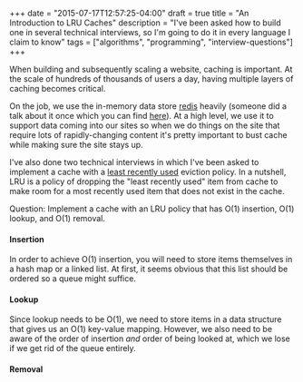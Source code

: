 +++
date = "2015-07-17T12:57:25-04:00"
draft = true
title = "An Introduction to LRU Caches"
description = "I've been asked how to build one in several technical interviews, so I'm going to do it in every language I claim to know"
tags = ["algorithms", "programming", "interview-questions"]
+++


When building and subsequently scaling a website, caching is important.  At the scale of hundreds of thousands of users a day, having multiple layers of caching becomes critical.  


On the job, we use the in-memory data store [redis](http://redis.io/) heavily (someone did a talk about it once which you can find [here](http://blog.pivotal.io/pivotal/case-studies-2/8-ways-media-giant-viacom-uses-redis-to-serve-dynamic-video-at-scale)).  At a high level, we use it to support data coming into our sites so when we do things on the site that require lots of rapidly-changing content it's pretty important to bust cache while making sure the site stays up.  


I've also done two technical interviews in which I've been asked to implement a cache with a [least recently used](https://en.wikipedia.org/wiki/Page_replacement_algorithm#Least_recently_used) eviction policy.  In a nutshell, LRU is a policy of dropping the "least recently used" item from cache to make room for a most recently used item that does not exist in the cache.  


Question: Implement a cache with an LRU policy that has O(1) insertion, O(1) lookup, and O(1) removal.


#### Insertion


In order to achieve O(1) insertion, you will need to store items themselves in a hash map or a linked list.  At first, it seems obvious that this list should be ordered so a queue might suffice.  

#### Lookup


Since lookup needs to be O(1), we need to store items in a data structure that gives us an O(1) key-value mapping.  However, we also need to be aware of the order of insertion *and* order of being looked at, which we lose if we get rid of the queue entirely.


#### Removal